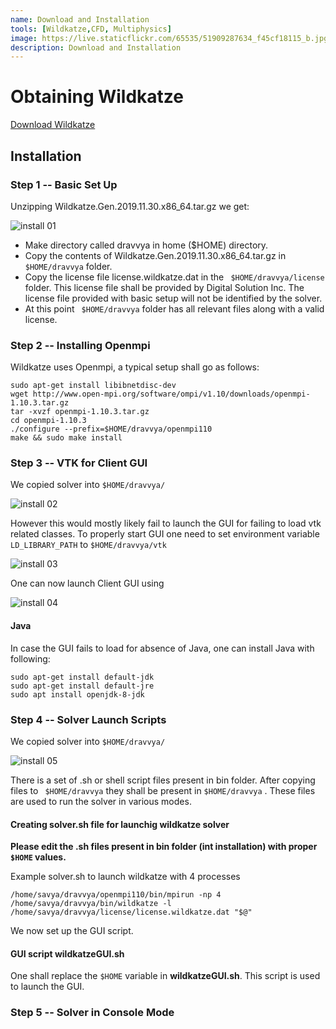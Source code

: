 ```yaml
---
name: Download and Installation
tools: [Wildkatze,CFD, Multiphysics]
image: https://live.staticflickr.com/65535/51909287634_f45cf18115_b.jpg
description: Download and Installation
---
```


# Obtaining Wildkatze
 
 [Download Wildkatze]( https://github.com/FVUS/wildktaze/blob/main/release/y2022/WildkatzeCFD.zip)

## Installation

### Step 1 -- Basic Set Up
Unzipping Wildkatze.Gen.2019.11.30.x86_64.tar.gz we get:

![install 01](https://live.staticflickr.com/65535/51909427566_07a696e065_b.jpg)


- Make directory called dravvya in home ($HOME) directory.
- Copy the contents of Wildkatze.Gen.2019.11.30.x86_64.tar.gz in ``` $HOME/dravvya ``` folder.
- Copy the license file license.wildkatze.dat in the ``` $HOME/dravvya/license``` folder. This license file shall be provided by Digital Solution Inc. The license file provided with basic setup will not be identified by the solver.
- At this point ``` $HOME/dravvya``` folder has all relevant files along with a valid license.


### Step 2 -- Installing Openmpi

Wildkatze uses Openmpi, a typical setup shall go as follows:

```
sudo apt-get install libibnetdisc-dev
wget http://www.open-mpi.org/software/ompi/v1.10/downloads/openmpi-1.10.3.tar.gz
tar -xvzf openmpi-1.10.3.tar.gz
cd openmpi-1.10.3
./configure --prefix=$HOME/dravvya/openmpi110
make && sudo make install
```

### Step 3 -- VTK for Client GUI

We copied solver into ``` $HOME/dravvya/ ```
 
![install 02](https://live.staticflickr.com/65535/51908477227_e2c83d05d7_c.jpg)

 However this would mostly likely fail to launch the GUI for failing to load vtk
related classes.
To properly start GUI one need to set environment variable ```LD_LIBRARY_PATH``` to ```$HOME/dravvya/vtk```

![install 03](https://live.staticflickr.com/65535/51910073300_b8e7761a0a_c.jpg)

One can now launch Client GUI using

![install 04](https://live.staticflickr.com/65535/51909544203_76ea27480c_z.jpg)


#### Java

In case the GUI fails to load for absence of Java, one can install Java with following:

```
sudo apt-get install default-jdk
sudo apt-get install default-jre
sudo apt install openjdk-8-jdk
```

### Step 4 -- Solver Launch Scripts

We copied solver into ``` $HOME/dravvya/ ``` 

![install 05](https://live.staticflickr.com/65535/51910125470_ef8ffcb445_z.jpg)

There is a set of .sh or shell script files present in bin folder. After copying files to ``` $HOME/dravvya```  they shall be present in ```$HOME/dravvya``` .
These files are used to run the solver in various modes. 

#### Creating solver.sh file for launchig wildkatze solver

 

**Please edit the .sh files present in bin folder (int installation) with proper ``` $HOME ``` values.** 

 Example solver.sh to launch wildkatze with 4 processes
 
 ```
 /home/savya/dravvya/openmpi110/bin/mpirun -np 4 /home/savya/dravvya/bin/wildkatze -l  /home/savya/dravvya/license/license.wildkatze.dat "$@"
 ```
 We now set up the GUI script. 
 
 
 #### GUI script  wildkatzeGUI.sh
 
 One shall replace the ``` $HOME ``` variable in **wildkatzeGUI.sh**.  This script is used to launch the GUI. 
 

 ### Step 5 -- Solver in Console Mode
 
 
